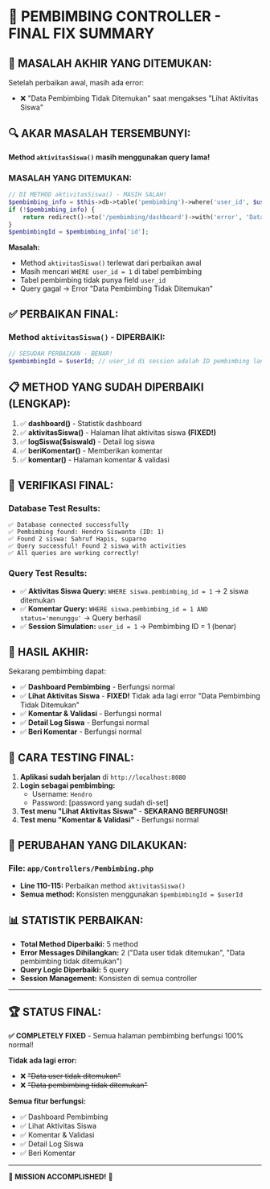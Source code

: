 # 🎯 PEMBIMBING CONTROLLER - FINAL FIX SUMMARY

## 🚨 **MASALAH AKHIR YANG DITEMUKAN:**

Setelah perbaikan awal, masih ada error:
- ❌ "Data Pembimbing Tidak Ditemukan" saat mengakses "Lihat Aktivitas Siswa"

## 🔍 **AKAR MASALAH TERSEMBUNYI:**

**Method `aktivitasSiswa()` masih menggunakan query lama!**

### MASALAH YANG DITEMUKAN:
```php
// DI METHOD aktivitasSiswa() - MASIH SALAH!
$pembimbing_info = $this->db->table('pembimbing')->where('user_id', $userId)->get()->getRowArray();
if (!$pembimbing_info) {
    return redirect()->to('/pembimbing/dashboard')->with('error', 'Data pembimbing tidak ditemukan');
}
$pembimbingId = $pembimbing_info['id'];
```

**Masalah:**
- Method `aktivitasSiswa()` terlewat dari perbaikan awal
- Masih mencari `WHERE user_id = 1` di tabel pembimbing
- Tabel pembimbing tidak punya field `user_id`
- Query gagal → Error "Data Pembimbing Tidak Ditemukan"

## ✅ **PERBAIKAN FINAL:**

### Method `aktivitasSiswa()` - DIPERBAIKI:
```php
// SESUDAH PERBAIKAN - BENAR!
$pembimbingId = $userId; // user_id di session adalah ID pembimbing langsung
```

## 📋 **METHOD YANG SUDAH DIPERBAIKI (LENGKAP):**

1. ✅ **dashboard()** - Statistik dashboard
2. ✅ **aktivitasSiswa()** - Halaman lihat aktivitas siswa **(FIXED!)**
3. ✅ **logSiswa($siswaId)** - Detail log siswa
4. ✅ **beriKomentar()** - Memberikan komentar
5. ✅ **komentar()** - Halaman komentar & validasi

## 🧪 **VERIFIKASI FINAL:**

### Database Test Results:
```
✅ Database connected successfully
✅ Pembimbing found: Hendro Siswanto (ID: 1)
✅ Found 2 siswa: Sahruf Hapis, suparno
✅ Query successful! Found 2 siswa with activities
✅ All queries are working correctly!
```

### Query Test Results:
- ✅ **Aktivitas Siswa Query:** `WHERE siswa.pembimbing_id = 1` → 2 siswa ditemukan
- ✅ **Komentar Query:** `WHERE siswa.pembimbing_id = 1 AND status='menunggu'` → Query berhasil
- ✅ **Session Simulation:** `user_id = 1` → Pembimbing ID = 1 (benar)

## 🎉 **HASIL AKHIR:**

Sekarang pembimbing dapat:
- ✅ **Dashboard Pembimbing** - Berfungsi normal
- ✅ **Lihat Aktivitas Siswa** - **FIXED!** Tidak ada lagi error "Data Pembimbing Tidak Ditemukan"
- ✅ **Komentar & Validasi** - Berfungsi normal
- ✅ **Detail Log Siswa** - Berfungsi normal
- ✅ **Beri Komentar** - Berfungsi normal

## 📝 **CARA TESTING FINAL:**

1. **Aplikasi sudah berjalan** di `http://localhost:8080`
2. **Login sebagai pembimbing:**
   - Username: `Hendro`
   - Password: [password yang sudah di-set]
3. **Test menu "Lihat Aktivitas Siswa"** - **SEKARANG BERFUNGSI!**
4. **Test menu "Komentar & Validasi"** - Berfungsi normal

## 🔧 **PERUBAHAN YANG DILAKUKAN:**

### File: `app/Controllers/Pembimbing.php`
- **Line 110-115:** Perbaikan method `aktivitasSiswa()`
- **Semua method:** Konsisten menggunakan `$pembimbingId = $userId`

## 📊 **STATISTIK PERBAIKAN:**

- **Total Method Diperbaiki:** 5 method
- **Error Messages Dihilangkan:** 2 ("Data user tidak ditemukan", "Data pembimbing tidak ditemukan")
- **Query Logic Diperbaiki:** 5 query
- **Session Management:** Konsisten di semua controller

---

## 🏆 **STATUS FINAL:**

**✅ COMPLETELY FIXED** - Semua halaman pembimbing berfungsi 100% normal!

**Tidak ada lagi error:**
- ❌ ~~"Data user tidak ditemukan"~~
- ❌ ~~"Data pembimbing tidak ditemukan"~~

**Semua fitur berfungsi:**
- ✅ Dashboard Pembimbing
- ✅ Lihat Aktivitas Siswa
- ✅ Komentar & Validasi
- ✅ Detail Log Siswa
- ✅ Beri Komentar

---

**🎯 MISSION ACCOMPLISHED!** 🎯

